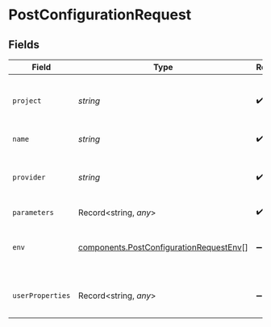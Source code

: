 # PostConfigurationRequest


## Fields

| Field                                                                                              | Type                                                                                               | Required                                                                                           | Description                                                                                        |
| -------------------------------------------------------------------------------------------------- | -------------------------------------------------------------------------------------------------- | -------------------------------------------------------------------------------------------------- | -------------------------------------------------------------------------------------------------- |
| `project`                                                                                          | *string*                                                                                           | :heavy_check_mark:                                                                                 | ID of the project to which this configuration belongs                                              |
| `name`                                                                                             | *string*                                                                                           | :heavy_check_mark:                                                                                 | Name of the configuration                                                                          |
| `provider`                                                                                         | *string*                                                                                           | :heavy_check_mark:                                                                                 | Name of the provider - "openai", "anthropic", etc.                                                 |
| `parameters`                                                                                       | Record<string, *any*>                                                                              | :heavy_check_mark:                                                                                 | N/A                                                                                                |
| `env`                                                                                              | [components.PostConfigurationRequestEnv](../../models/components/postconfigurationrequestenv.md)[] | :heavy_minus_sign:                                                                                 | List of environments where the configuration is active                                             |
| `userProperties`                                                                                   | Record<string, *any*>                                                                              | :heavy_minus_sign:                                                                                 | Details of user who created the configuration                                                      |